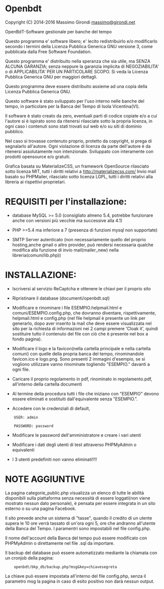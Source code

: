 # Openbdt
Copyright (C) 2014-2016 Massimo Girondi massimo@girondi.net


OpenBdT-Software gestionale per banche del tempo

Questo  programma e' software libero; e' lecito redistribuirlo e/o
modificarlo secondo i termini della Licenza Pubblica Generica GNU
versione 3, come pubblicata dalla Free Software Foundation.

Questo programma e' distribuito nella speranza che sia utile, ma
SENZA  ALCUNA GARANZIA; senza  neppure la  garanzia implicita di
NEGOZIABILITA' o di APPLICABILITA' PER UN PARTICOLARE SCOPO. Si
veda la Licenza Pubblica Generica GNU per maggiori dettagli.

Questo programma deve essere distribuito assieme ad una copia della
Licenza Pubblica Generica GNU.


Questo software è stato sviluppato per l'uso interno nelle banche del tempo,
in particolare per la Banca del Tempo di Isola Vicentina(VI).

Il software è stato creato da zero, eventuali parti di codice copiate
e/o a cui l'autore si è ispirato sono da ritenersi rilasciate sotto la propria licenza,
in ogni caso i contenuti sono stati trovati sul web e/o su siti di dominio pubblico.

Nel caso si trovasse contenuto proprio, protetto da copyright, si prega di segnalarlo all'autore.
Ogni violazione di licenza da parte dell'autore è da ritenersi assolutamente non intenzionale.
Sviluppato con interamente con prodotti opensource e/o gratuiti.

Grafica basata su MaterializeCSS, un framework OpenSource rilasciato sotto licenza MIT, tutti i diritti relativi a http://materializecss.com/
Invio mail basato su PHPMailer, rilasciato sotto licenza LGPL, tutti i diritti relativi alla libreria ai rispettivi proprietari.

# REQUISITI per l'installazione:
- database MySQL >= 5.0 (consigliato almeno 5.4, potrebbe funzionare anche con versioni più vecchie ma successive alla 4.1)

- PHP >=5.4 ma inferiore a 7 (presenza di funzioni mysql non supportate)

- SMTP Server autenticato (non necessariamente quello del proprio hosting,anche gmail o altro provider, può rendersi necessaria qualche modifica alla funzione di invio mail(mailer_new) nella libreria(comuni/lib.php))

# INSTALLAZIONE:

- Iscriversi al servizio ReCaptcha e ottenere le chiavi per il proprio sito

- Ripristinare il database (documenti/openbdt.sql)

- Modificare e rinominare i file ESEMPIO.helpmail.html e comuni/ESEMPIO.config.php, che dovranno diventare, rispettivamente, helpmail.html e config.php (nel file helpmail è presente un link per generarlo, dopo aver inserito la mail che deve essere visualizzata nel sito per la richiesta di informazioni nei 2 campi premere 'Cloak it', quindi sostituire tutto il contenuto del file con ciò che è presente nel box a fondo pagina).

- Modificare il logo e la favicon(nella cartella principale e nella cartella comuni) con quelle della propria banca del tempo, rinominandole favicon.ico e logo.png. Sono presenti 2 immagini d'esempio, se si vogliono utilizzare vanno rinominate togliendo "ESEMPIO." davanti a ogni file.

- Caricare il proprio regolamento in pdf, rinominato in regolamento.pdf, all'interno della cartella documenti

- Al termine della procedura tutti i file che iniziano con "ESEMPIO" devono essere eliminati e sostituiti dall'equivalente senza "ESEMPIO.".

- Accedere con le credenziali di default,
```
	USER: admin

	PASSWORD: password
```
- Modificare le password dell'amministratore e creare i vari utenti
- Modificare i dati degli utenti di test attraverso PHPMyAdmin o equivalenti

- I 3 utenti predefiniti non vanno eliminati!!!!

# NOTE AGGIUNTIVE

La pagina categorie_public.php visualizza un elenco di tutte le abilità disponibili sulla piattaforma senza necessità di essere loggati(non viene mostrato nessun dato personale), è pensata per essere integrata in un sito esterno o su una pagina Facebook.

Il sito prevede anche un sistema di "tasse", quando il credito di un utente supera le 10 ore verrà tassato di un'ora ogni 5, ore che andranno all'utente  della Banca del Tempo.
I paramentri sono impostabili nel file config.php.

Il nome dell'account della Banca del tempo può essere modificato con PHPMyAdmin o direttamente nel file .sql da importare.

Il backup del database può essere automatizzato mediante la chiamata con un cronjob della pagina:

 		openbdt/bkp_db/backup.php?msg&key=chiavesegreta

La chiave può essere impostata all'interno del file config.php, senza il parametro msg la pagina in caso di esito positivo non darà nessun output.
